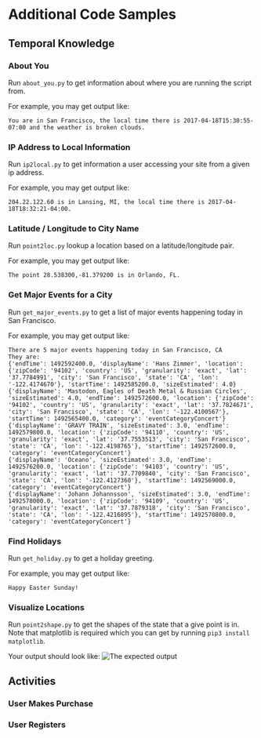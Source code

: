 # Additional Code Samples

## Temporal Knowledge

### About You

Run `about_you.py` to get information about where you are running the script from.

For example, you may get output like:

```
You are in San Francisco, the local time there is 2017-04-18T15:30:55-07:00 and the weather is broken clouds.
```

### IP Address to Local Information

Run `ip2local.py` to get information a user accessing your site from a given ip address.

For example, you may get output like:

```
204.22.122.60 is in Lansing, MI, the local time there is 2017-04-18T18:32:21-04:00.
```

### Latitude / Longitude to City Name
Run `point2loc.py` lookup a location based on a latitude/longitude pair.

For example, you may get output like:

```
The point 28.538300,-81.379200 is in Orlando, FL.
```

### Get Major Events for a City

Run `get_major_events.py` to get a list of major events happening today in San Francisco.

For example, you may get output like:
```
There are 5 major events happening today in San Francisco, CA
They are:
{'endTime': 1492592400.0, 'displayName': 'Hans Zimmer', 'location': {'zipCode': '94102', 'country': 'US', 'granularity': 'exact', 'lat': '37.7784991', 'city': 'San Francisco', 'state': 'CA', 'lon': '-122.4174670'}, 'startTime': 1492585200.0, 'sizeEstimated': 4.0}
{'displayName': 'Mastodon, Eagles of Death Metal & Russian Circles', 'sizeEstimated': 4.0, 'endTime': 1492572600.0, 'location': {'zipCode': '94102', 'country': 'US', 'granularity': 'exact', 'lat': '37.7824671', 'city': 'San Francisco', 'state': 'CA', 'lon': '-122.4100567'}, 'startTime': 1492565400.0, 'category': 'eventCategoryConcert'}
{'displayName': 'GRAVY TRAIN', 'sizeEstimated': 3.0, 'endTime': 1492579800.0, 'location': {'zipCode': '94110', 'country': 'US', 'granularity': 'exact', 'lat': '37.7553513', 'city': 'San Francisco', 'state': 'CA', 'lon': '-122.4198765'}, 'startTime': 1492572600.0, 'category': 'eventCategoryConcert'}
{'displayName': 'Oceano', 'sizeEstimated': 3.0, 'endTime': 1492576200.0, 'location': {'zipCode': '94103', 'country': 'US', 'granularity': 'exact', 'lat': '37.7709840', 'city': 'San Francisco', 'state': 'CA', 'lon': '-122.4127360'}, 'startTime': 1492569000.0, 'category': 'eventCategoryConcert'}
{'displayName': 'Johann Johannsson', 'sizeEstimated': 3.0, 'endTime': 1492578000.0, 'location': {'zipCode': '94109', 'country': 'US', 'granularity': 'exact', 'lat': '37.7879318', 'city': 'San Francisco', 'state': 'CA', 'lon': '-122.4216895'}, 'startTime': 1492570800.0, 'category': 'eventCategoryConcert'}
```

### Find Holidays

Run `get_holiday.py` to get a holiday greeting.

For example, you may get output like:
```
Happy Easter Sunday!
```


### Visualize Locations

Run `point2shape.py` to get the shapes of the state that a give point is in. Note that matplotlib is required
which you can get by running `pip3 install matplotlib`.

Your output should look like:
![The expected output](https://github.com/https://github.com/Breinify/brein-api-library-python/blob/master/documentation/img/florida.png "")



## Activities

### User Makes Purchase

### User Registers